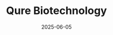 ---  
layout: startup_page  
title: "Qure Biotechnology"  
id: "qurebio.com"  
permalink: "/qurebiotechnologyqurebio.com06052025/"  
website: "http://www.qurebio.com/index.php?m=list&a=index&classid=36"  
funding_round: "Series C1"  
funding_amount: "$14M"  
investors: "Efung Capital"  
about: "QureBio is a biopharmaceutical company specializing in the development of bispecific and multispecific antibody and protein therapeutics. They focus on addressing unmet medical needs in cancer, autoimmune diseases, and inflammatory disorders through proprietary technology platforms and a robust pipeline of novel drug candidates. Their lead product, Q-1802 (Claudin18.2/PD-L1 bispecific antibody), has received regulatory clearance to initiate clinical trials."  
markets: "Biotech, Therapeutics, Oncology, Immunology"  
hq: "Shanghai, China"  
founded_year: "2017"  
linkedin: ""  
twitter: ""  
instagram: ""  
facebook: ""  
crunchbase: ""  
pitchbook: ""  

date_display: "05-Jun-2025"  
date: "2025-06-05"

# SEO Optimization  
meta_title: "Qure Biotechnology - Series C1 Funding ($14M)"  
meta_description: "Qure Biotechnology, QureBio is a biopharmaceutical company specializing in the development of bispecific and multispecific antibody and protein therapeutics. They focus o..."  
meta_keywords: "Qure Biotechnology, Biotech, Therapeutics, Oncology, Immunology, Series C1 funding"  
canonical_url: "https://startup.projectstartups.com/qurebiotechnologyqurebio.com06052025/"  
---